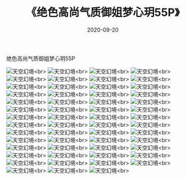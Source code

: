﻿---
layout: post
title: 《绝色高尚气质御姐梦心玥55P》
date: 2020-09-20
img: http://photo.orgx.cf/性感/2020/绝色高尚气质御姐梦心玥55P/000.jpg
tags: [美女,性感,泳衣]
---

绝色高尚气质御姐梦心玥55P



![天空幻境](http://photo.orgx.cf/性感/2020/绝色高尚气质御姐梦心玥55P/001.jpg''天空幻境'')<br>
![天空幻境](http://photo.orgx.cf/性感/2020/绝色高尚气质御姐梦心玥55P/002.jpg''天空幻境'')<br>
![天空幻境](http://photo.orgx.cf/性感/2020/绝色高尚气质御姐梦心玥55P/003.jpg''天空幻境'')<br>
![天空幻境](http://photo.orgx.cf/性感/2020/绝色高尚气质御姐梦心玥55P/004.jpg''天空幻境'')<br>
![天空幻境](http://photo.orgx.cf/性感/2020/绝色高尚气质御姐梦心玥55P/005.jpg''天空幻境'')<br>
![天空幻境](http://photo.orgx.cf/性感/2020/绝色高尚气质御姐梦心玥55P/006.jpg''天空幻境'')<br>
![天空幻境](http://photo.orgx.cf/性感/2020/绝色高尚气质御姐梦心玥55P/007.jpg''天空幻境'')<br>
![天空幻境](http://photo.orgx.cf/性感/2020/绝色高尚气质御姐梦心玥55P/008.jpg''天空幻境'')<br>
![天空幻境](http://photo.orgx.cf/性感/2020/绝色高尚气质御姐梦心玥55P/009.jpg''天空幻境'')<br>
![天空幻境](http://photo.orgx.cf/性感/2020/绝色高尚气质御姐梦心玥55P/010.jpg''天空幻境'')<br>
![天空幻境](http://photo.orgx.cf/性感/2020/绝色高尚气质御姐梦心玥55P/011.jpg''天空幻境'')<br>
![天空幻境](http://photo.orgx.cf/性感/2020/绝色高尚气质御姐梦心玥55P/012.jpg''天空幻境'')<br>
![天空幻境](http://photo.orgx.cf/性感/2020/绝色高尚气质御姐梦心玥55P/013.jpg''天空幻境'')<br>
![天空幻境](http://photo.orgx.cf/性感/2020/绝色高尚气质御姐梦心玥55P/014.jpg''天空幻境'')<br>
![天空幻境](http://photo.orgx.cf/性感/2020/绝色高尚气质御姐梦心玥55P/015.jpg''天空幻境'')<br>
![天空幻境](http://photo.orgx.cf/性感/2020/绝色高尚气质御姐梦心玥55P/016.jpg''天空幻境'')<br>
![天空幻境](http://photo.orgx.cf/性感/2020/绝色高尚气质御姐梦心玥55P/017.jpg''天空幻境'')<br>
![天空幻境](http://photo.orgx.cf/性感/2020/绝色高尚气质御姐梦心玥55P/018.jpg''天空幻境'')<br>
![天空幻境](http://photo.orgx.cf/性感/2020/绝色高尚气质御姐梦心玥55P/019.jpg''天空幻境'')<br>
![天空幻境](http://photo.orgx.cf/性感/2020/绝色高尚气质御姐梦心玥55P/020.jpg''天空幻境'')<br>
![天空幻境](http://photo.orgx.cf/性感/2020/绝色高尚气质御姐梦心玥55P/021.jpg''天空幻境'')<br>
![天空幻境](http://photo.orgx.cf/性感/2020/绝色高尚气质御姐梦心玥55P/022.jpg''天空幻境'')<br>
![天空幻境](http://photo.orgx.cf/性感/2020/绝色高尚气质御姐梦心玥55P/023.jpg''天空幻境'')<br>
![天空幻境](http://photo.orgx.cf/性感/2020/绝色高尚气质御姐梦心玥55P/024.jpg''天空幻境'')<br>
![天空幻境](http://photo.orgx.cf/性感/2020/绝色高尚气质御姐梦心玥55P/025.jpg''天空幻境'')<br>
![天空幻境](http://photo.orgx.cf/性感/2020/绝色高尚气质御姐梦心玥55P/026.jpg''天空幻境'')<br>
![天空幻境](http://photo.orgx.cf/性感/2020/绝色高尚气质御姐梦心玥55P/027.jpg''天空幻境'')<br>
![天空幻境](http://photo.orgx.cf/性感/2020/绝色高尚气质御姐梦心玥55P/028.jpg''天空幻境'')<br>
![天空幻境](http://photo.orgx.cf/性感/2020/绝色高尚气质御姐梦心玥55P/029.jpg''天空幻境'')<br>
![天空幻境](http://photo.orgx.cf/性感/2020/绝色高尚气质御姐梦心玥55P/030.jpg''天空幻境'')<br>
![天空幻境](http://photo.orgx.cf/性感/2020/绝色高尚气质御姐梦心玥55P/031.jpg''天空幻境'')<br>
![天空幻境](http://photo.orgx.cf/性感/2020/绝色高尚气质御姐梦心玥55P/032.jpg''天空幻境'')<br>
![天空幻境](http://photo.orgx.cf/性感/2020/绝色高尚气质御姐梦心玥55P/033.jpg''天空幻境'')<br>
![天空幻境](http://photo.orgx.cf/性感/2020/绝色高尚气质御姐梦心玥55P/034.jpg''天空幻境'')<br>
![天空幻境](http://photo.orgx.cf/性感/2020/绝色高尚气质御姐梦心玥55P/035.jpg''天空幻境'')<br>
![天空幻境](http://photo.orgx.cf/性感/2020/绝色高尚气质御姐梦心玥55P/036.jpg''天空幻境'')<br>
![天空幻境](http://photo.orgx.cf/性感/2020/绝色高尚气质御姐梦心玥55P/037.jpg''天空幻境'')<br>
![天空幻境](http://photo.orgx.cf/性感/2020/绝色高尚气质御姐梦心玥55P/038.jpg''天空幻境'')<br>
![天空幻境](http://photo.orgx.cf/性感/2020/绝色高尚气质御姐梦心玥55P/039.jpg''天空幻境'')<br>
![天空幻境](http://photo.orgx.cf/性感/2020/绝色高尚气质御姐梦心玥55P/040.jpg''天空幻境'')<br>
![天空幻境](http://photo.orgx.cf/性感/2020/绝色高尚气质御姐梦心玥55P/041.jpg''天空幻境'')<br>
![天空幻境](http://photo.orgx.cf/性感/2020/绝色高尚气质御姐梦心玥55P/042.jpg''天空幻境'')<br>
![天空幻境](http://photo.orgx.cf/性感/2020/绝色高尚气质御姐梦心玥55P/043.jpg''天空幻境'')<br>
![天空幻境](http://photo.orgx.cf/性感/2020/绝色高尚气质御姐梦心玥55P/044.jpg''天空幻境'')<br>
![天空幻境](http://photo.orgx.cf/性感/2020/绝色高尚气质御姐梦心玥55P/045.jpg''天空幻境'')<br>
![天空幻境](http://photo.orgx.cf/性感/2020/绝色高尚气质御姐梦心玥55P/046.jpg''天空幻境'')<br>
![天空幻境](http://photo.orgx.cf/性感/2020/绝色高尚气质御姐梦心玥55P/047.jpg''天空幻境'')<br>
![天空幻境](http://photo.orgx.cf/性感/2020/绝色高尚气质御姐梦心玥55P/048.jpg''天空幻境'')<br>
![天空幻境](http://photo.orgx.cf/性感/2020/绝色高尚气质御姐梦心玥55P/049.jpg''天空幻境'')<br>
![天空幻境](http://photo.orgx.cf/性感/2020/绝色高尚气质御姐梦心玥55P/050.jpg''天空幻境'')<br>
![天空幻境](http://photo.orgx.cf/性感/2020/绝色高尚气质御姐梦心玥55P/051.jpg''天空幻境'')<br>
![天空幻境](http://photo.orgx.cf/性感/2020/绝色高尚气质御姐梦心玥55P/052.jpg''天空幻境'')<br>
![天空幻境](http://photo.orgx.cf/性感/2020/绝色高尚气质御姐梦心玥55P/053.jpg''天空幻境'')<br>
![天空幻境](http://photo.orgx.cf/性感/2020/绝色高尚气质御姐梦心玥55P/054.jpg''天空幻境'')<br>
![天空幻境](http://photo.orgx.cf/性感/2020/绝色高尚气质御姐梦心玥55P/055.jpg''天空幻境'')<br>